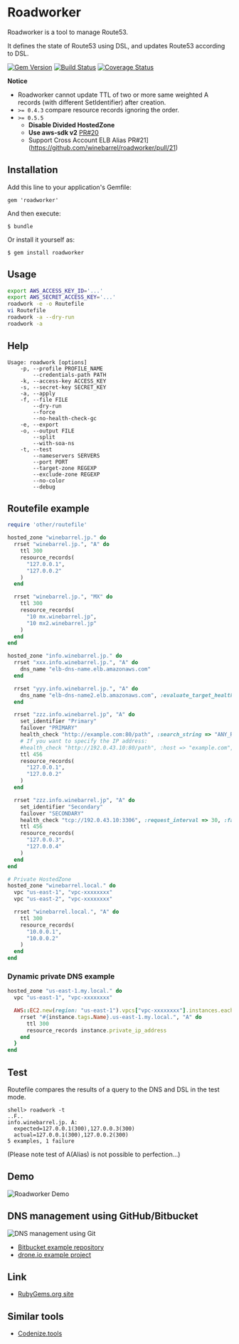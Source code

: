 # Roadworker

Roadworker is a tool to manage Route53.

It defines the state of Route53 using DSL, and updates Route53 according to DSL.

[![Gem Version](https://badge.fury.io/rb/roadworker.svg)](http://badge.fury.io/rb/roadworker)
[![Build Status](https://travis-ci.org/winebarrel/roadworker.svg?branch=master)](https://travis-ci.org/winebarrel/roadworker)
[![Coverage Status](https://coveralls.io/repos/winebarrel/roadworker/badge.svg?branch=master&service=github)](https://coveralls.io/github/winebarrel/roadworker?branch=master)

**Notice**

* Roadworker cannot update TTL of two or more same weighted A records (with different SetIdentifier) after creation.
* `>= 0.4.3` compare resource records ignoring the order.
* `>= 0.5.5`
  * **Disable Divided HostedZone**
  * **Use aws-sdk v2** [PR#20](https://github.com/winebarrel/roadworker/pull/20)
  * Support Cross Account ELB Alias PR#21](https://github.com/winebarrel/roadworker/pull/21)

## Installation

Add this line to your application's Gemfile:

    gem 'roadworker'

And then execute:

    $ bundle

Or install it yourself as:

    $ gem install roadworker

## Usage

```sh
export AWS_ACCESS_KEY_ID='...'
export AWS_SECRET_ACCESS_KEY='...'
roadwork -e -o Routefile
vi Routefile
roadwork -a --dry-run
roadwork -a
```

## Help

```
Usage: roadwork [options]
    -p, --profile PROFILE_NAME
        --credentials-path PATH
    -k, --access-key ACCESS_KEY
    -s, --secret-key SECRET_KEY
    -a, --apply
    -f, --file FILE
        --dry-run
        --force
        --no-health-check-gc
    -e, --export
    -o, --output FILE
        --split
        --with-soa-ns
    -t, --test
        --nameservers SERVERS
        --port PORT
        --target-zone REGEXP
        --exclude-zone REGEXP
        --no-color
        --debug
```

## Routefile example

```ruby
require 'other/routefile'

hosted_zone "winebarrel.jp." do
  rrset "winebarrel.jp.", "A" do
    ttl 300
    resource_records(
      "127.0.0.1",
      "127.0.0.2"
    )
  end

  rrset "winebarrel.jp.", "MX" do
    ttl 300
    resource_records(
      "10 mx.winebarrel.jp",
      "10 mx2.winebarrel.jp"
    )
  end
end

hosted_zone "info.winebarrel.jp." do
  rrset "xxx.info.winebarrel.jp.", "A" do
    dns_name "elb-dns-name.elb.amazonaws.com"
  end

  rrset "yyy.info.winebarrel.jp.", "A" do
    dns_name "elb-dns-name2.elb.amazonaws.com", :evaluate_target_health => true
  end

  rrset "zzz.info.winebarrel.jp", "A" do
    set_identifier "Primary"
    failover "PRIMARY"
    health_check "http://example.com:80/path", :search_string => "ANY_RESPONSE_STRING", :request_interval => 30, :failure_threshold => 3
    # If you want to specify the IP address:
    #health_check "http://192.0.43.10:80/path", :host => "example.com",...
    ttl 456
    resource_records(
      "127.0.0.1",
      "127.0.0.2"
    )
  end

  rrset "zzz.info.winebarrel.jp", "A" do
    set_identifier "Secondary"
    failover "SECONDARY"
    health_check "tcp://192.0.43.10:3306", :request_interval => 30, :failure_threshold => 3
    ttl 456
    resource_records(
      "127.0.0.3",
      "127.0.0.4"
    )
  end
end

# Private HostedZone
hosted_zone "winebarrel.local." do
  vpc "us-east-1", "vpc-xxxxxxxx"
  vpc "us-east-2", "vpc-xxxxxxxx"

  rrset "winebarrel.local.", "A" do
    ttl 300
    resource_records(
      "10.0.0.1",
      "10.0.0.2"
    )
  end
end
```

### Dynamic private DNS example

```ruby
hosted_zone "us-east-1.my.local." do
  vpc "us-east-1", "vpc-xxxxxxxx"

  AWS::EC2.new(region: "us-east-1").vpcs["vpc-xxxxxxxx"].instances.each {|instance|
    rrset "#{instance.tags.Name}.us-east-1.my.local.", "A" do
      ttl 300
      resource_records instance.private_ip_address
    end
  }
end
```

## Test

Routefile compares the results of a query to the DNS and DSL in the test mode.

```
shell> roadwork -t
..F..
info.winebarrel.jp. A:
  expected=127.0.0.1(300),127.0.0.3(300)
  actual=127.0.0.1(300),127.0.0.2(300)
5 examples, 1 failure
```

(Please note test of A(Alias) is not possible to perfection...)

## Demo

![Roadworker Demo](https://raw.githubusercontent.com/winebarrel/roadworker/master/etc/demo.gif)

## DNS management using GitHub/Bitbucket

![DNS management using Git](https://cacoo.com/diagrams/geJfslZqd8qne90t-BC7C7.png)

* [Bitbucket example repository](https://bitbucket.org/winebarrel/roadworker-example/src)
* [drone.io example project](https://drone.io/bitbucket.org/winebarrel/roadworker-example/latest)

## Link
* [RubyGems.org site](http://rubygems.org/gems/roadworker)

## Similar tools
* [Codenize.tools](http://codenize.tools/)
